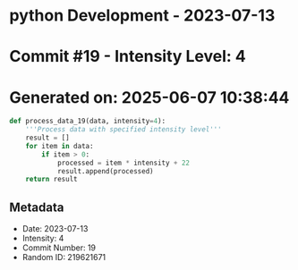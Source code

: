 ﻿# python Development - 2023-07-13
# Commit #19 - Intensity Level: 4
# Generated on: 2025-06-07 10:38:44
```python
def process_data_19(data, intensity=4):
    '''Process data with specified intensity level'''
    result = []
    for item in data:
        if item > 0:
            processed = item * intensity + 22
            result.append(processed)
    return result
```
## Metadata
- Date: 2023-07-13
- Intensity: 4
- Commit Number: 19
- Random ID: 219621671
